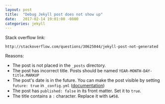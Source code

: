 ```yaml
---
layout: post
title:  "Debug Jekyll post does not show up"
date:   2017-02-14 19:01:00 -0800
categories: jekyll
---
```


Stack overflow link:
```
http://stackoverflow.com/questions/30625044/jekyll-post-not-generated
```
Reasons:
- The post is not placed in the `_posts` directory.
- The post has incorrect title. Posts should be named `YEAR-MONTH-DAY-title.MARKUP`
- The post's date is in the future. You can make the post visible by setting `future: true` in `_config.yml` ([documentation](https://jekyllrb.com/docs/configuration/#build-command-options))
- The post has `published: false` in its front matter. Set it to `true`.
- The title contains a `:` character. Replace it with `&#58`.

